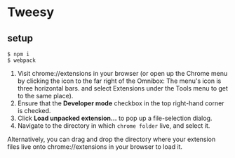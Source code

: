 # Tweesy

## setup

```
$ npm i
$ webpack
```

1. Visit chrome://extensions in your browser (or open up the Chrome menu by clicking the icon to the far right of the Omnibox:  The menu's icon is three horizontal bars. and select Extensions under the Tools menu to get to the same place).
2. Ensure that the **Developer mode** checkbox in the top right-hand corner is checked.
3. Click **Load unpacked extension…** to pop up a file-selection dialog.
4. Navigate to the directory in which `chrome folder` live, and select it.

Alternatively, you can drag and drop the directory where your extension files live onto chrome://extensions in your browser to load it.
